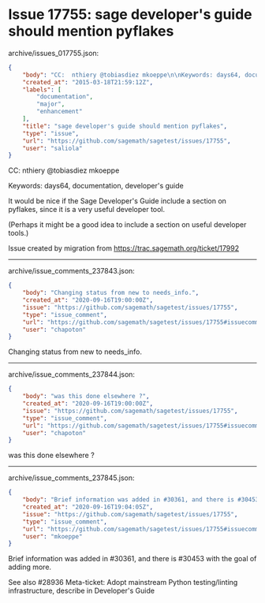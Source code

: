 # Issue 17755: sage developer's guide should mention pyflakes

archive/issues_017755.json:
```json
{
    "body": "CC:  nthiery @tobiasdiez mkoeppe\n\nKeywords: days64, documentation, developer's guide\n\nIt would be nice if the Sage Developer's Guide include a section on pyflakes, since it is a very useful developer tool.\n\n(Perhaps it might be a good idea to include a section on useful developer tools.)\n\nIssue created by migration from https://trac.sagemath.org/ticket/17992\n\n",
    "created_at": "2015-03-18T21:59:12Z",
    "labels": [
        "documentation",
        "major",
        "enhancement"
    ],
    "title": "sage developer's guide should mention pyflakes",
    "type": "issue",
    "url": "https://github.com/sagemath/sagetest/issues/17755",
    "user": "saliola"
}
```
CC:  nthiery @tobiasdiez mkoeppe

Keywords: days64, documentation, developer's guide

It would be nice if the Sage Developer's Guide include a section on pyflakes, since it is a very useful developer tool.

(Perhaps it might be a good idea to include a section on useful developer tools.)

Issue created by migration from https://trac.sagemath.org/ticket/17992





---

archive/issue_comments_237843.json:
```json
{
    "body": "Changing status from new to needs_info.",
    "created_at": "2020-09-16T19:00:00Z",
    "issue": "https://github.com/sagemath/sagetest/issues/17755",
    "type": "issue_comment",
    "url": "https://github.com/sagemath/sagetest/issues/17755#issuecomment-237843",
    "user": "chapoton"
}
```

Changing status from new to needs_info.



---

archive/issue_comments_237844.json:
```json
{
    "body": "was this done elsewhere ?",
    "created_at": "2020-09-16T19:00:00Z",
    "issue": "https://github.com/sagemath/sagetest/issues/17755",
    "type": "issue_comment",
    "url": "https://github.com/sagemath/sagetest/issues/17755#issuecomment-237844",
    "user": "chapoton"
}
```

was this done elsewhere ?



---

archive/issue_comments_237845.json:
```json
{
    "body": "Brief information was added in #30361, and there is #30453 with the goal of adding more.\n\nSee also #28936 Meta-ticket: Adopt mainstream Python testing/linting infrastructure, describe in Developer's Guide",
    "created_at": "2020-09-16T19:04:05Z",
    "issue": "https://github.com/sagemath/sagetest/issues/17755",
    "type": "issue_comment",
    "url": "https://github.com/sagemath/sagetest/issues/17755#issuecomment-237845",
    "user": "mkoeppe"
}
```

Brief information was added in #30361, and there is #30453 with the goal of adding more.

See also #28936 Meta-ticket: Adopt mainstream Python testing/linting infrastructure, describe in Developer's Guide
